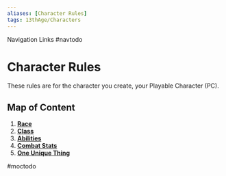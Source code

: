 ```yaml
---
aliases: [Character Rules]
tags: 13thAge/Characters
---
```


Navigation Links
#navtodo

# Character Rules

These rules are for the character you create, your Playable Character (PC).


## Map of Content

1. [**Race**](1%20Race.md)
2. [**Class**](02%20Character%20Rules/2%20Class.md)
3. [**Abilities**](02%20Character%20Rules/3%20Abilities.md)
4. [**Combat Stats**](02%20Character%20Rules/4%20Combat%20Stats.md)
5. [**One Unique Thing**](02%20Character%20Rules/5%20One%20Unique%20Thing.md) 

#moctodo
